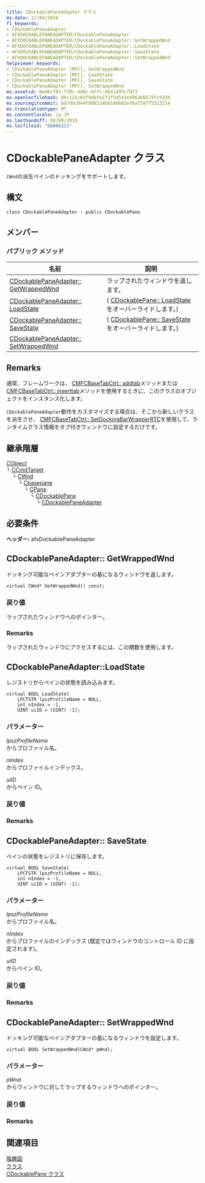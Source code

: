 ```yaml
---
title: CDockablePaneAdapter クラス
ms.date: 11/04/2016
f1_keywords:
- CDockablePaneAdapter
- AFXDOCKABLEPANEADAPTER/CDockablePaneAdapter
- AFXDOCKABLEPANEADAPTER/CDockablePaneAdapter::GetWrappedWnd
- AFXDOCKABLEPANEADAPTER/CDockablePaneAdapter::LoadState
- AFXDOCKABLEPANEADAPTER/CDockablePaneAdapter::SaveState
- AFXDOCKABLEPANEADAPTER/CDockablePaneAdapter::SetWrappedWnd
helpviewer_keywords:
- CDockablePaneAdapter [MFC], GetWrappedWnd
- CDockablePaneAdapter [MFC], LoadState
- CDockablePaneAdapter [MFC], SaveState
- CDockablePaneAdapter [MFC], SetWrappedWnd
ms.assetid: 6ed6cf82-f39c-4d0c-bf7c-8641495cf8f3
ms.openlocfilehash: 88c125c63f9dbfe272f5d543e996366575fc533b
ms.sourcegitcommit: bd7ddc044f9083246614b602ef6a758775313214
ms.translationtype: MT
ms.contentlocale: ja-JP
ms.lasthandoff: 08/09/2019
ms.locfileid: "68866223"
---
```

# <a name="cdockablepaneadapter-class"></a>CDockablePaneAdapter クラス

`CWnd`の派生ペインのドッキングをサポートします。

## <a name="syntax"></a>構文

```
class CDockablePaneAdapter : public CDockablePane
```

## <a name="members"></a>メンバー

### <a name="public-methods"></a>パブリック メソッド

|名前|説明|
|----------|-----------------|
|[CDockablePaneAdapter:: GetWrappedWnd](#getwrappedwnd)|ラップされたウィンドウを返します。|
|[CDockablePaneAdapter:: LoadState](#loadstate)|( [CDockablePane:: LoadState](cdockablepane-class.md#loadstate)をオーバーライドします。)|
|[CDockablePaneAdapter:: SaveState](#savestate)|( [CDockablePane:: SaveState](cdockablepane-class.md)をオーバーライドします。)|
|[CDockablePaneAdapter:: SetWrappedWnd](#setwrappedwnd)||

## <a name="remarks"></a>Remarks

通常、フレームワークは、 [CMFCBaseTabCtrl:: addtab](../../mfc/reference/cmfcbasetabctrl-class.md#addtab)メソッドまたは[CMFCBaseTabCtrl:: inserttab](../../mfc/reference/cmfcbasetabctrl-class.md#inserttab)メソッドを使用するときに、このクラスのオブジェクトをインスタンス化します。

`CDockablePaneAdapter`動作をカスタマイズする場合は、そこから新しいクラスを派生させ、 [CMFCBaseTabCtrl:: SetDockingBarWrapperRTC](../../mfc/reference/cmfcbasetabctrl-class.md#setdockingbarwrapperrtc)を使用して、ランタイムクラス情報をタブ付きウィンドウに設定するだけです。

## <a name="inheritance-hierarchy"></a>継承階層

[CObject](../../mfc/reference/cobject-class.md)\
└&nbsp;[CCmdTarget](../../mfc/reference/ccmdtarget-class.md)\
&nbsp;&nbsp;&nbsp;&nbsp;└&nbsp;[CWnd](../../mfc/reference/cwnd-class.md)\
&nbsp;&nbsp;&nbsp;&nbsp;&nbsp;&nbsp;&nbsp;&nbsp;└&nbsp;[Cbasepane](../../mfc/reference/cbasepane-class.md)\
&nbsp;&nbsp;&nbsp;&nbsp;&nbsp;&nbsp;&nbsp;&nbsp;&nbsp;&nbsp;&nbsp;&nbsp;└&nbsp;[CPane](../../mfc/reference/cpane-class.md)\
&nbsp;&nbsp;&nbsp;&nbsp;&nbsp;&nbsp;&nbsp;&nbsp;&nbsp;&nbsp;&nbsp;&nbsp;&nbsp;&nbsp;&nbsp;&nbsp;└&nbsp;[CDockablePane](../../mfc/reference/cdockablepane-class.md)\
&nbsp;&nbsp;&nbsp;&nbsp;&nbsp;&nbsp;&nbsp;&nbsp;&nbsp;&nbsp;&nbsp;&nbsp;&nbsp;&nbsp;&nbsp;&nbsp;&nbsp;&nbsp;&nbsp;&nbsp;└&nbsp;[CDockablePaneAdapter](../../mfc/reference/cdockablepaneadapter-class.md)

## <a name="requirements"></a>必要条件

**ヘッダー:** afxDockablePaneAdapter

##  <a name="getwrappedwnd"></a>CDockablePaneAdapter:: GetWrappedWnd

ドッキング可能なペインアダプターの基になるウィンドウを返します。

```
virtual CWnd* GetWrappedWnd() const;
```

### <a name="return-value"></a>戻り値

ラップされたウィンドウへのポインター。

### <a name="remarks"></a>Remarks

ラップされたウィンドウにアクセスするには、この関数を使用します。

##  <a name="loadstate"></a>  CDockablePaneAdapter::LoadState

レジストリからペインの状態を読み込みます。

```
virtual BOOL LoadState(
    LPCTSTR lpszProfileName = NULL,
    int nIndex = -1,
    UINT uiID = (UINT) -1);
```

### <a name="parameters"></a>パラメーター

*lpszProfileName*<br/>
からプロファイル名。

*nIndex*<br/>
からプロファイルインデックス。

*uiID*<br/>
からペイン ID。

### <a name="return-value"></a>戻り値

### <a name="remarks"></a>Remarks

##  <a name="savestate"></a>CDockablePaneAdapter:: SaveState

ペインの状態をレジストリに保存します。

```
virtual BOOL SaveState(
    LPCTSTR lpszProfileName = NULL,
    int nIndex = -1,
    UINT uiID = (UINT) -1);
```

### <a name="parameters"></a>パラメーター

*lpszProfileName*<br/>
からプロファイル名。

*nIndex*<br/>
からプロファイルのインデックス (既定ではウィンドウのコントロール ID に設定されます)。

*uiID*<br/>
からペイン ID。

### <a name="return-value"></a>戻り値

### <a name="remarks"></a>Remarks

##  <a name="setwrappedwnd"></a>CDockablePaneAdapter:: SetWrappedWnd

ドッキング可能なペインアダプターの基になるウィンドウを設定します。

```
virtual BOOL SetWrappedWnd(CWnd* pWnd);
```

### <a name="parameters"></a>パラメーター

*pWnd*<br/>
からウィンドウに対してラップするウィンドウへのポインター。

### <a name="return-value"></a>戻り値

### <a name="remarks"></a>Remarks

## <a name="see-also"></a>関連項目

[階層図](../../mfc/hierarchy-chart.md)<br/>
[クラス](../../mfc/reference/mfc-classes.md)<br/>
[CDockablePane クラス](../../mfc/reference/cdockablepane-class.md)
